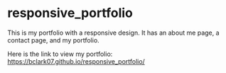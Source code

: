 # responsive_portfolio

This is my portfolio with a responsive design. It has an about me page, a contact page, and my portfolio.

Here is the link to view my portfolio:
https://bclark07.github.io/responsive_portfolio/
